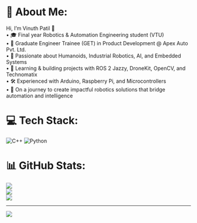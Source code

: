 # 💫 About Me:
Hi, I’m Vinuth Patil 👋<br>	•	🎓 Final year Robotics & Automation Engineering student (VTU)<br>	•	💼 Graduate Engineer Trainee (GET) in Product Development @ Apex Auto Pvt. Ltd.<br>	•	🤖 Passionate about Humanoids, Industrial Robotics, AI, and Embedded Systems<br>	•	🌱 Learning & building projects with ROS 2 Jazzy, DroneKit, OpenCV, and Technomatix<br>	•	🛠️ Experienced with Arduino, Raspberry Pi, and Microcontrollers<br>	•	🚀 On a journey to create impactful robotics solutions that bridge automation and intelligence


# 💻 Tech Stack:
![C++](https://img.shields.io/badge/c++-%2300599C.svg?style=flat-square&logo=c%2B%2B&logoColor=white) ![Python](https://img.shields.io/badge/python-3670A0?style=flat-square&logo=python&logoColor=ffdd54)
# 📊 GitHub Stats:
![](https://github-readme-stats.vercel.app/api?username=vinuthpatil47-svg&theme=blue-green&hide_border=false&include_all_commits=false&count_private=false)<br/>
![](https://nirzak-streak-stats.vercel.app/?user=vinuthpatil47-svg&theme=blue-green&hide_border=false)<br/>
![](https://github-readme-stats.vercel.app/api/top-langs/?username=vinuthpatil47-svg&theme=blue-green&hide_border=false&include_all_commits=false&count_private=false&layout=compact)

---
[![](https://visitcount.itsvg.in/api?id=vinuthpatil47-svg&icon=0&color=0)](https://visitcount.itsvg.in)

<!-- Proudly created with GPRM ( https://gprm.itsvg.in ) -->
